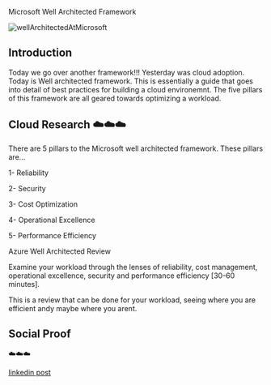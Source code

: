 Microsoft Well Architected Framework

![wellArchitectedAtMicrosoft](https://user-images.githubusercontent.com/102994059/203571262-4f440658-2545-45f5-9832-07210f1b2052.png)

## Introduction

Today we go over another framework!!! Yesterday was cloud adoption. Today is Well architected framework. This is essentially a guide that goes into detail of best practices for building a cloud environemnt. The five pillars of this framework are all geared towards optimizing a workload.  




## Cloud Research ☁️☁️☁️

There are 5 pillars to the Microsoft well architected framework. These pillars are...

1- Reliability

2- Security

3- Cost Optimization

4- Operational Excellence

5- Performance Efficiency 


Azure Well Architected Review

Examine your workload through the lenses of reliability, cost management, operational excellence, security and performance efficiency [30-60 minutes].

This is a review that can be done for your workload, seeing where you are efficient andy maybe where you arent. 


## Social Proof

☁️☁️☁️


[linkedin post ](link)
